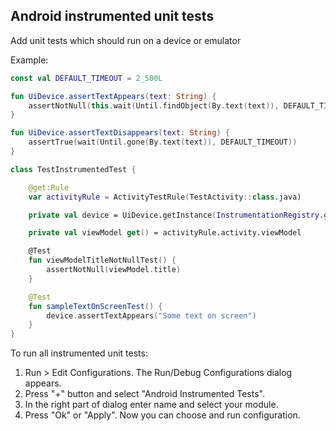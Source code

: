 ## Android instrumented unit tests

Add unit tests which should run on a device or emulator

Example:
```kotlin
const val DEFAULT_TIMEOUT = 2_500L

fun UiDevice.assertTextAppears(text: String) {
    assertNotNull(this.wait(Until.findObject(By.text(text)), DEFAULT_TIMEOUT))
}

fun UiDevice.assertTextDisappears(text: String) {
    assertTrue(wait(Until.gone(By.text(text)), DEFAULT_TIMEOUT))
}

class TestInstrumentedTest {

    @get:Rule
    var activityRule = ActivityTestRule(TestActivity::class.java)

    private val device = UiDevice.getInstance(InstrumentationRegistry.getInstrumentation())

    private val viewModel get() = activityRule.activity.viewModel

    @Test
    fun viewModelTitleNotNullTest() {
        assertNotNull(viewModel.title)
    }

    @Test
    fun sampleTextOnScreenTest() {
        device.assertTextAppears("Some text on screen")
    }
}

```

To run all instrumented unit tests:
1. Run > Edit Configurations. The Run/Debug Configurations dialog appears.
2. Press "+" button and select "Android Instrumented Tests".
3. In the right part of dialog enter name and select your module.
4. Press "Ok" or "Apply". Now you can choose and run configuration.